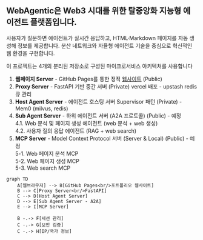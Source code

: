 ## WebAgentic은 Web3 시대를 위한 탈중앙화 지능형 에이전트 플랫폼입니다.

사용자가 질문하면 에이전트가 실시간 응답하고, HTML·Markdown 페이지를 자동 생성해 정보를 제공합니다. 
분산 네트워크와 자율형 에이전트 기술을 중심으로 혁신적인 웹 환경을 구현합니다.  

이 프로젝트는 4개의 분리된 저장소로 구성된 마이크로서비스 아키텍처를 사용합니다 
1. **웹페이지 Server** - GitHub Pages를 통한 정적 [웹사이트](https://kimdonghwi94.github.io/dhkim/) (Public) 
2. **Proxy Server** - FastAPI 기반 중간 서버 (Private) vercel 배포 - upstash redis 큐 관리
3. **Host Agent Server** - 에이전트 호스팅 서버 Supervisor 패턴 (Private) - Mem0 (milvus, redis)
4. **Sub Agent Server** - 하위 에이전트 서버 (A2A 프로토콜) (Public) - 예정  
    4.1. Web 분석 및 페이지 생성 에이전트 (web 분석 + web 생성)  
    4.2. 사용자 질의 응답 에이전트 (RAG + web search)
5. **MCP Server** - Model Context Protocol 서버 (Server & Local) (Public) - 예정  
    5-1. Web 페이지 분석 MCP  
    5-2. Web 페이지 생성 MCP  
    5-3. Web search MCP
```mermaid
graph TD
    A[웹브라우저] --> B[GitHub Pages<br/>포트폴리오 웹사이트]
    B --> C[Proxy Server<br/>FastAPI]
    C --> D[Host Agent Server]
    D --> E[Sub Agent Server - A2A]
    E --> I[MCP Server]
    
    B -.-> F[세션 관리]
    C -.-> G[보안 검증]
    C -.-> H[IP/국가 정보]
```


<!--

**Here are some ideas to get you started:**

🙋‍♀️ A short introduction - what is your organization all about?
🌈 Contribution guidelines - how can the community get involved?
👩‍💻 Useful resources - where can the community find your docs? Is there anything else the community should know?
🍿 Fun facts - what does your team eat for breakfast?
🧙 Remember, you can do mighty things with the power of [Markdown](https://docs.github.com/github/writing-on-github/getting-started-with-writing-and-formatting-on-github/basic-writing-and-formatting-syntax)
-->
